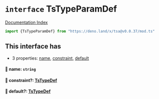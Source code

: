 # `interface` TsTypeParamDef

[Documentation Index](../README.md)

```ts
import {TsTypeParamDef} from "https://deno.land/x/tsa@v0.0.37/mod.ts"
```

## This interface has

- 3 properties:
[name](#-name-string),
[constraint](#-constraint-tstypedef),
[default](#-default-tstypedef)


#### 📄 name: `string`



#### 📄 constraint?: [TsTypeDef](../type.TsTypeDef/README.md)



#### 📄 default?: [TsTypeDef](../type.TsTypeDef/README.md)



